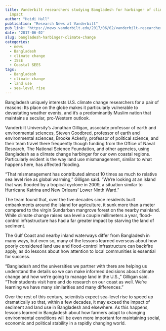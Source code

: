```yaml
---
title: Vanderbilt researchers studying Bangladesh for harbinger of climate change
  impact
author: "Heidi Hall"
publication: "Research News at Vanderbilt"
pub_link: "https://news.vanderbilt.edu/2017/06/02/vanderbilt-researchers-studying-bangladesh-for-harbinger-of-climate-change-impact/"
date: '2017-06-02'
slug: bangladesh-harbinger-climate-change
categories:
  - news
  - Bangladesh
  - climate change
  - ISEE
  - Coastal SEES
tags:
  - Bangladesh
  - climate change
  - land use
  - sea-level rise
---
```


Bangladesh uniquely interests U.S. climate change researchers for a pair of reasons: Its place on the globe makes it particularly vulnerable to devastating weather events, and it’s a predominantly Muslim nation that maintains a secular, pro-Western outlook.

Vanderbilt University’s Jonathan Gilligan, associate professor of earth and environmental sciences, Steven Goodbred, professor of earth and environmental sciences, Brooke Ackerly, professor of political science, and their team travel there frequently though funding from the Office of Naval Research, The National Science Foundation, and other agencies, using Bangladesh as a climate change harbinger for our own coastal regions. Particularly evident is the way land use mismanagement, similar to what happens here, has affected flooding.

<!--more-->

“That mismanagement has contributed almost 10 times as much to relative sea level rise as global warming,” Gilligan said. “We’re looking at an island that was flooded by a tropical cyclone in 2009, a situation similar to Hurricane Katrina and New Orleans’ Lower Ninth Ward.”

The team found that, over the five decades since residents built embankments around the island for agriculture, it sunk more than a meter compared to the virgin Sundarban mangrove forest on the nearby mainland. While climate change raises sea level a couple millimeters a year, flood-control infrastructure has had a far greater impact by starving the land of sediment.

The Gulf Coast and nearby inland waterways differ from Bangladesh in many ways, but even so, many of the lessons learned overseas about how poorly considered land use and flood-control infrastructure can backfire apply, as do lessons about how attention to local communities is essential for success.

“Bangladesh and the universities we partner with there are helping us understand the details so we can make informed decisions about climate change and how we’re going to manage land in the U.S.,” Gilligan said. “Their students visit here and do research on our coast as well. We’re learning we have many similarities and many differences.”

Over the rest of this century, scientists expect sea-level rise to speed up dramatically so that, within a few decades, it may exceed the impact of sediment and land use in Bangladesh and elsewhere. As this happens, lessons learned in Bangladesh about how farmers adapt to changing environmental conditions will be even more important for maintaining social, economic and political stability in a rapidly changing world.

